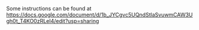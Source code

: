 Some instructions can be found at
https://docs.google.com/document/d/1b_JYCgvc5UQndStlaSvuwmCAW3Ugh0t_T4KO0zRLel4/edit?usp=sharing

